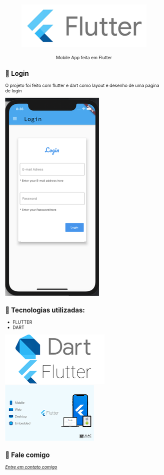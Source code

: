 <h1 align="center">
    <img width="400" src="assets/flutter.jpeg" />
</h1>


<p align="center">
Mobile App feita em Flutter
</p>

📌 Login
------------------
O projeto foi feito com flutter e dart como layout e desenho de uma pagina de login


<img width="300" src="assets/login.png" alt="page-home">


🔧 Tecnologias utilizadas:
------------------

- FLUTTER
- DART 


<img src="assets/dartflutter.png" alt="page-home">
<img src="assets/images.png" alt="page-home">


💬 Fale comigo
------------------
[*Entre em contato comigo*](https://www.linkedin.com/in/ivo-baptista-3712144/)








